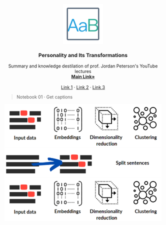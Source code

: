 <!-- PROJECT LOGO -->
<br />
<div align="center">
  <a href="https://github.com/MariuszAndziak/Personality_and_Its_Transformations">
    <img src="images/logo.png" alt="Logo" width="128" height="128">
  </a>

  <h3 align="center">Personality and Its Transformations</h3>

  <p align="center">
    Summary and knowledge destilation of prof. Jordan Peterson's YouTube lectures
    <br />
    <a href="https://github.com/MariuszAndziak/Personality_and_Its_Transformations"><strong>Main Link»</strong></a>
    <br />
    <br />
    <a href="https://github.com/MariuszAndziak/Personality_and_Its_Transformations">Link 1</a>
    ·
    <a href="https://github.com/MariuszAndziak/Personality_and_Its_Transformations">Link 2</a>
    ·
    <a href="https://github.com/MariuszAndziak/Personality_and_Its_Transformations">Link 3</a>
  </p>
</div>

> Notebook 01 · Get captions
<a href="01_get_captions.ipynb">
  <img src="images/03.png" alt="Alt text" title="Optional title">
</a>


<a href="02_sentence_preparation.ipynb">
  <img src="images/02.png" alt="Alt text" title="Optional title">
</a>

<a href="03_embeddings.ipynb">
  <img src="images/03.png" alt="Alt text" title="Optional title">
</a>